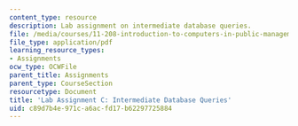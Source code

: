 ```yaml
---
content_type: resource
description: Lab assignment on intermediate database queries.
file: /media/courses/11-208-introduction-to-computers-in-public-management-ii-january-iap-2002/c89d7b4e971ca6acfd17b62297725884_11208labC1.pdf
file_type: application/pdf
learning_resource_types:
- Assignments
ocw_type: OCWFile
parent_title: Assignments
parent_type: CourseSection
resourcetype: Document
title: 'Lab Assignment C: Intermediate Database Queries'
uid: c89d7b4e-971c-a6ac-fd17-b62297725884
---
```

